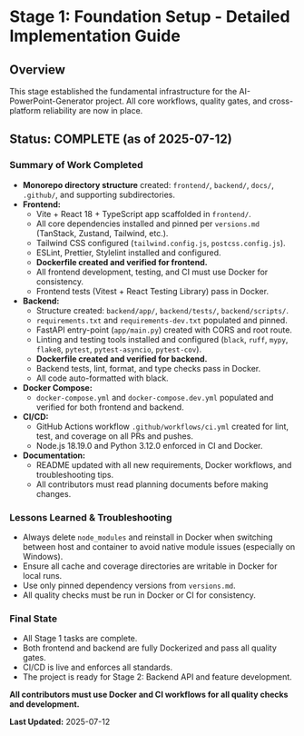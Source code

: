 # Stage 1: Foundation Setup - Detailed Implementation Guide

## Overview
This stage established the fundamental infrastructure for the AI-PowerPoint-Generator project. All core workflows, quality gates, and cross-platform reliability are now in place.

## Status: COMPLETE (as of 2025-07-12)

### Summary of Work Completed
- **Monorepo directory structure** created: `frontend/`, `backend/`, `docs/`, `.github/`, and supporting subdirectories.
- **Frontend:**
  - Vite + React 18 + TypeScript app scaffolded in `frontend/`.
  - All core dependencies installed and pinned per `versions.md` (TanStack, Zustand, Tailwind, etc.).
  - Tailwind CSS configured (`tailwind.config.js`, `postcss.config.js`).
  - ESLint, Prettier, Stylelint installed and configured.
  - **Dockerfile created and verified for frontend.**
  - All frontend development, testing, and CI must use Docker for consistency.
  - Frontend tests (Vitest + React Testing Library) pass in Docker.
- **Backend:**
  - Structure created: `backend/app/`, `backend/tests/`, `backend/scripts/`.
  - `requirements.txt` and `requirements-dev.txt` populated and pinned.
  - FastAPI entry-point (`app/main.py`) created with CORS and root route.
  - Linting and testing tools installed and configured (`black`, `ruff`, `mypy`, `flake8`, `pytest`, `pytest-asyncio`, `pytest-cov`).
  - **Dockerfile created and verified for backend.**
  - Backend tests, lint, format, and type checks pass in Docker.
  - All code auto-formatted with black.
- **Docker Compose:**
  - `docker-compose.yml` and `docker-compose.dev.yml` populated and verified for both frontend and backend.
- **CI/CD:**
  - GitHub Actions workflow `.github/workflows/ci.yml` created for lint, test, and coverage on all PRs and pushes.
  - Node.js 18.19.0 and Python 3.12.0 enforced in CI and Docker.
- **Documentation:**
  - README updated with all new requirements, Docker workflows, and troubleshooting tips.
  - All contributors must read planning documents before making changes.

### Lessons Learned & Troubleshooting
- Always delete `node_modules` and reinstall in Docker when switching between host and container to avoid native module issues (especially on Windows).
- Ensure all cache and coverage directories are writable in Docker for local runs.
- Use only pinned dependency versions from `versions.md`.
- All quality checks must be run in Docker or CI for consistency.

### Final State
- All Stage 1 tasks are complete.
- Both frontend and backend are fully Dockerized and pass all quality gates.
- CI/CD is live and enforces all standards.
- The project is ready for Stage 2: Backend API and feature development.

**All contributors must use Docker and CI workflows for all quality checks and development.**

**Last Updated:** 2025-07-12